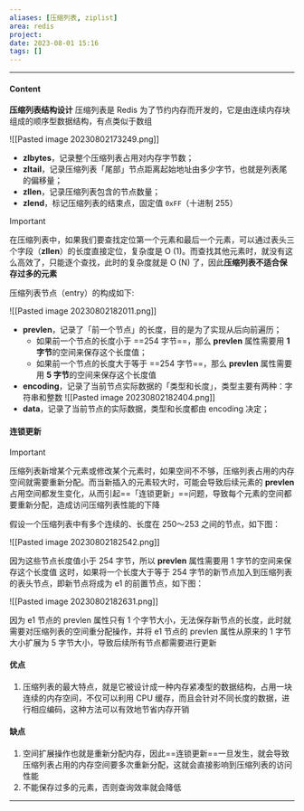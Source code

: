```yaml
---
aliases: [压缩列表, ziplist]
area: redis
project: 
date: 2023-08-01 15:16
tags: []
---
```

---
#### Content
**压缩列表结构设计**
压缩列表是 Redis 为了节约内存而开发的，它是由连续内存块组成的顺序型数据结构，有点类似于数组

![[Pasted image 20230802173249.png]]

- **zlbytes**，记录整个压缩列表占用对内存字节数；
- **zltail**，记录压缩列表「尾部」节点距离起始地址由多少字节，也就是列表尾的偏移量；
- **zllen**，记录压缩列表包含的节点数量；
- **zlend**，标记压缩列表的结束点，固定值 `0xFF`（十进制 255）

> [!important] 
> 在压缩列表中，如果我们要查找定位第一个元素和最后一个元素，可以通过表头三个字段（**zllen**）的长度直接定位，复杂度是 O (1)。而查找其他元素时，就没有这么高效了，只能逐个查找，此时的复杂度就是 O (N) 了，因此**压缩列表不适合保存过多的元素**

压缩列表节点（entry）的构成如下:

![[Pasted image 20230802182011.png]]

- **prevlen**，记录了「前一个节点」的长度，目的是为了实现从后向前遍历；
    - 如果前一个节点的长度小于 ==254 字节==，那么 **prevlen** 属性需要用 **1 字节**的空间来保存这个长度值；
    - 如果前一个节点的长度大于等于 ==254 字节==，那么 **prevlen** 属性需要用 **5 字节**的空间来保存这个长度值
- **encoding**，记录了当前节点实际数据的「类型和长度」，类型主要有两种：字符串和整数
    ![[Pasted image 20230802182404.png]]
- **data**，记录了当前节点的实际数据，类型和长度都由 encoding 决定；

#### 连锁更新
> [!important] 
> 压缩列表新增某个元素或修改某个元素时，如果空间不不够，压缩列表占用的内存空间就需要重新分配。而当新插入的元素较大时，可能会导致后续元素的 **prevlen** 占用空间都发生变化，从而引起==「连锁更新」==问题，导致每个元素的空间都要重新分配，造成访问压缩列表性能的下降

假设一个压缩列表中有多个连续的、长度在 250～253 之间的节点，如下图：

![[Pasted image 20230802182542.png]]

因为这些节点长度值小于 254 字节，所以 **prevlen** 属性需要用 1 字节的空间来保存这个长度值
这时，如果将一个长度大于等于 254 字节的新节点加入到压缩列表的表头节点，即新节点将成为 e1 的前置节点，如下图：

![[Pasted image 20230802182631.png]]

因为 e1 节点的 prevlen 属性只有 1 个字节大小，无法保存新节点的长度，此时就需要对压缩列表的空间重分配操作，并将 e1 节点的 prevlen 属性从原来的 1 字节大小扩展为 5 字节大小，导致后续所有节点都需要进行更新

#### 优点
1. 压缩列表的最大特点，就是它被设计成一种内存紧凑型的数据结构，占用一块连续的内存空间，不仅可以利用 CPU 缓存，而且会针对不同长度的数据，进行相应编码，这种方法可以有效地节省内存开销

#### 缺点
1. 空间扩展操作也就是重新分配内存，因此==连锁更新==一旦发生，就会导致压缩列表占用的内存空间要多次重新分配，这就会直接影响到压缩列表的访问性能
2. 不能保存过多的元素，否则查询效率就会降低

---
